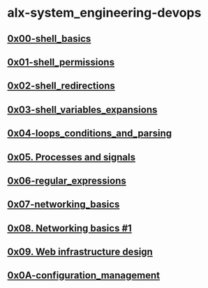 # alx-system_engineering-devops
## [0x00-shell_basics](https://github.com/Joseph-Mugabi/alx-system_engineering-devops/tree/master/0x00-shell_basics)
## [0x01-shell_permissions](https://github.com/Joseph-Mugabi/alx-system_engineering-devops/tree/master/0x01-shell_permissions)
## [0x02-shell_redirections](https://github.com/Joseph-Mugabi/alx-system_engineering-devops/tree/master/0x02-shell_redirections)
## [0x03-shell_variables_expansions](https://github.com/Joseph-Mugabi/alx-system_engineering-devops/tree/master/0x03-shell_variables_expansions)
## [0x04-loops_conditions_and_parsing](https://github.com/Joseph-Mugabi/alx-system_engineering-devops/blob/master/README.md#:~:text=0x04%2Dloops_conditions_and_parsing)
## [ 0x05. Processes and signals](https://github.com/Joseph-Mugabi/alx-system_engineering-devops/tree/master/0x05-processes_and_signals)
## [0x06-regular_expressions](https://github.com/Joseph-Mugabi/alx-system_engineering-devops/tree/master/0x06-regular_expressions)
## [0x07-networking_basics](https://github.com/Joseph-Mugabi/alx-system_engineering-devops/tree/master/0x07-networking_basics)
## [0x08. Networking basics #1](https://github.com/Joseph-Mugabi/alx-system_engineering-devops/tree/master/0x08-networking_basics_2) 
## [0x09. Web infrastructure design](https://github.com/Joseph-Mugabi/alx-system_engineering-devops/tree/master/0x09-web_infrastructure_design)
## [0x0A-configuration_management]()


